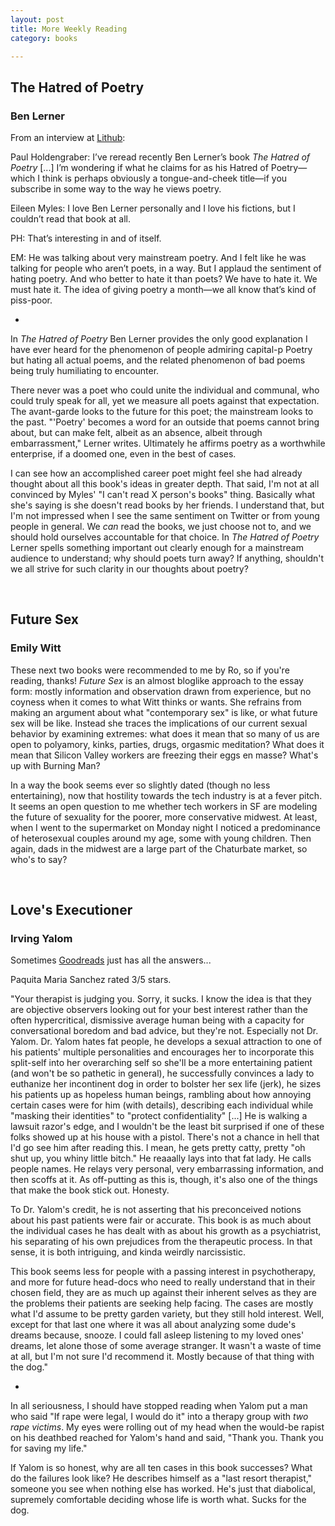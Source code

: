```yaml
---
layout: post
title: More Weekly Reading
category: books

---
```


## The Hatred of Poetry
### Ben Lerner

From an interview at [Lithub](https://lithub.com/eileen-myles-on-loving-and-hating-poetry/):

Paul Holdengraber: I’ve reread recently Ben Lerner’s book _The Hatred of Poetry_ [...] I’m wondering if what he claims for as his Hatred of Poetry—which I think is perhaps obviously a tongue-and-cheek title—if you subscribe in some way to the way he views poetry.

Eileen Myles: I love Ben Lerner personally and I love his fictions, but I couldn’t read that book at all.

PH: That’s interesting in and of itself.

EM: He was talking about very mainstream poetry. And I felt like he was talking for people who aren’t poets, in a way. But I applaud the sentiment of hating poetry. And who better to hate it than poets? We have to hate it. We must hate it. The idea of giving poetry a month—we all know that’s kind of piss-poor.

*

In _The Hatred of Poetry_ Ben Lerner provides the only good explanation I have ever heard for the phenomenon of people admiring capital-p Poetry but hating all actual poems, and the related phenomenon of bad poems being truly humiliating to encounter. 

There never was a poet who could unite the individual and communal, who could truly speak for all, yet we measure all poets against that expectation. The avant-garde looks to the future for this poet; the mainstream looks to the past. "'Poetry' becomes a word for an outside that poems cannot bring about, but can make felt, albeit as an absence, albeit through embarrassment," Lerner writes. Ultimately he affirms poetry as a worthwhile enterprise, if a doomed one, even in the best of cases.

I can see how an accomplished career poet might feel she had already thought about all this book's ideas in greater depth.  That said, I'm not at all convinced by Myles' "I can't read X person's books" thing. Basically what she's saying is she doesn't read books by her friends. I understand that, but I'm not impressed when I see the same sentiment on Twitter or from young people in general. We _can_ read the books, we just choose not to, and we should hold ourselves accountable for that choice. In _The Hatred of Poetry_ Lerner spells something important out clearly enough for a mainstream audience to understand; why should poets turn away? If anything, shouldn't we all strive for such clarity in our thoughts about poetry?

<br>

## Future Sex
### Emily Witt

These next two books were recommended to me by Ro, so if you're reading, thanks! _Future Sex_ is an almost bloglike approach to the essay form: mostly information and observation drawn from experience, but no coyness when it comes to what Witt thinks or wants. She refrains from making an argument about what "contemporary sex" is like, or what future sex will be like. Instead she traces the implications of our current sexual behavior by examining extremes: what does it mean that so many of us are open to polyamory, kinks, parties, drugs, orgasmic meditation? What does it mean that Silicon Valley workers are freezing their eggs en masse? What's up with Burning Man? 

In a way the book seems ever so slightly dated (though no less entertaining), now that hostility towards the tech industry is at a fever pitch. It seems an open question to me whether tech workers in SF are modeling the future of sexuality for the poorer, more conservative midwest. At least, when I went to the supermarket on Monday night I noticed a predominance of heterosexual couples around my age, some with young children. Then again, dads in the midwest are a large part of the Chaturbate market, so who's to say?

<br>

## Love's Executioner
### Irving Yalom

Sometimes [Goodreads](https://www.goodreads.com/book/show/21027.Love_s_Executioner_and_Other_Tales_of_Psychotherapy) just has all the answers...

Paquita Maria Sanchez rated 3/5 stars.

"Your therapist is judging you. Sorry, it sucks. I know the idea is that they are objective observers looking out for your best interest rather than the often hypercritical, dismissive average human being with a capacity for conversational boredom and bad advice, but they're not. Especially not Dr. Yalom. Dr. Yalom hates fat people, he develops a sexual attraction to one of his patients' multiple personalities and encourages her to incorporate this split-self into her overarching self so she'll be a more entertaining patient (and won't be so pathetic in general), he successfully convinces a lady to euthanize her incontinent dog in order to bolster her sex life (jerk), he sizes his patients up as hopeless human beings, rambling about how annoying certain cases were for him (with details), describing each individual while "masking their identities" to "protect confidentiality" [...] He is walking a lawsuit razor's edge, and I wouldn't be the least bit surprised if one of these folks showed up at his house with a pistol. There's not a chance in hell that I'd go see him after reading this. I mean, he gets pretty catty, pretty "oh shut up, you whiny little bitch." He reaaally lays into that fat lady. He calls people names. He relays very personal, very embarrassing information, and then scoffs at it. As off-putting as this is, though, it's also one of the things that make the book stick out. Honesty.

To Dr. Yalom's credit, he is not asserting that his preconceived notions about his past patients were fair or accurate. This book is as much about the individual cases he has dealt with as about his growth as a psychiatrist, his separating of his own prejudices from the therapeutic process. In that sense, it is both intriguing, and kinda weirdly narcissistic. 

This book seems less for people with a passing interest in psychotherapy, and more for future head-docs who need to really understand that in their chosen field, they are as much up against their inherent selves as they are the problems their patients are seeking help facing. The cases are mostly what I'd assume to be pretty garden variety, but they still hold interest. Well, except for that last one where it was all about analyzing some dude's dreams because, snooze. I could fall asleep listening to my loved ones' dreams, let alone those of some average stranger. It wasn't a waste of time at all, but I'm not sure I'd recommend it. Mostly because of that thing with the dog."

*

In all seriousness, I should have stopped reading when Yalom put a man who said "If rape were legal, I would do it" into a therapy group with _two rape victims_. My eyes were rolling out of my head when the would-be rapist on his deathbed reached for Yalom's hand and said, "Thank you. Thank you for saving my life." 

If Yalom is so honest, why are all ten cases in this book successes? What do the failures look like? He describes himself as a "last resort therapist," someone you see when nothing else has worked. He's just that diabolical, supremely comfortable deciding whose life is worth what. Sucks for the dog.